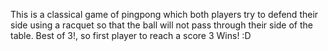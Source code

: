 This is a classical game of pingpong which both players try to defend their side using a racquet
so that the ball will not pass through their side of the table.
Best of 3!, so first player to reach a score 3 Wins! :D
 